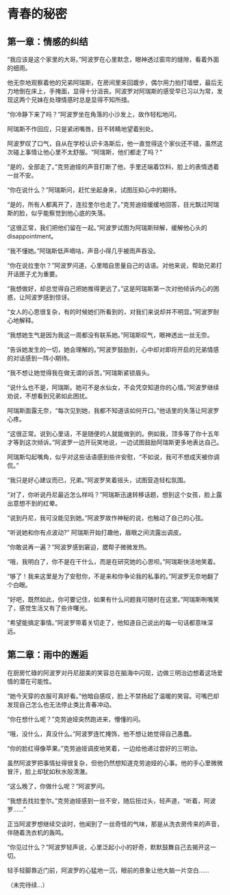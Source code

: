 # 青春的秘密

## 第一章：情感的纠结

“我应该是这个家里的大哥。”阿波罗在心里默念，眼神透过窗帘的缝隙，看着外面的细雨。

他无奈地观察着他的兄弟阿瑞斯，在房间里来回踱步，偶尔用力拍打墙壁，最后无力地倒在床上，手掩面，显得十分沮丧。阿波罗对阿瑞斯的感受早已习以为常，发现这两个兄妹在处理情感时总是显得不知所措。

“你冷静下来了吗？”阿波罗坐在角落的小沙发上，故作轻松地问。

阿瑞斯不作回应，只是紧闭嘴唇，目不转睛地望着别处。

阿波罗叹了口气，自从在学校认识卡洛斯后，他一直觉得这个家伙还不错，虽然这次碰上事情让他心里不太舒服。“阿瑞斯，他们都走了吗？”

“是的，全部走了。”克劳迪娅的声音打断了他，手里还端着饮料，脸上的表情透着一丝不安。

“你在说什么？”阿瑞斯问，赶忙坐起身来，试图压抑心中的期待。

“是的，所有人都离开了，连拉奎尔也走了。”克劳迪娅缓缓地回答，目光飘过阿瑞斯的脸，似乎能察觉到他心底的失落。

“这很正常，我们把他们留在一起。”阿波罗试图为阿瑞斯辩解，缓解他心头的 disappointment。

“我不懂她。”阿瑞斯低声嘀咕，声音小得几乎被雨声吞没。

“你在说拉奎尔？”阿波罗问道，心里暗自思量自己的话语。对他来说，帮助兄弟打开话匣子尤为重要。

“我想做好，却总觉得自己把她推得更远了。”这是阿瑞斯第一次对他倾诉内心的困惑，让阿波罗感到惊讶。

“女人的心思很复杂，有的时候她们所看到的，对我们来说却并不明显。”阿波罗耐心地解释。

“我想她生气是因为我这一周都没有联系她。”阿瑞斯叹气，眼神透出一丝无奈。

“告诉她发生的一切，她会理解的。”阿波罗鼓励到，心中却对即将开启的兄弟情感的对话感到一阵小期待。

“我不想让她觉得我在做无谓的诉苦。”阿瑞斯紧锁眉头。

“说什么也不是，阿瑞斯。她可不是水仙女，不会凭空知道你的心情。”阿波罗继续劝说，不想看到兄弟如此困扰。

阿瑞斯面露无奈，“每次见到她，我都不知道该如何开口。”他话里的失落让阿波罗心疼。

“这很正常。说到心里话，不是随便的人就能做到的。例如我，顶多等了你十五年才等到这次倾诉。”阿波罗一边开玩笑地说，一边试图鼓励阿瑞斯更多地表达自己。

阿瑞斯勾起嘴角，似乎对这些话语感到些许安慰，“不如说，我可不想成天被你调侃。”

“我只是好心建议而已，兄弟。”阿波罗笑着摇头，试图营造轻松氛围。

“对了，你听说丹尼最近怎么样吗？”阿瑞斯迅速转移话题，想到这个女孩，脸上露出意想不到的红晕。

“说到丹尼，我可没能见到她。”阿波罗故作神秘的说，也触动了自己的心弦。

“听说她和你有点波动?” 阿瑞斯开始打趣他，眉眼之间流露出调皮。

“你敢说再一遍？”阿波罗感到窘迫，腮帮子微微发热。

“哦，我明白了，你不是在干什么，而是在研究她的心思呗。”阿瑞斯快活地笑着。

“够了！我来这里是为了安慰你，不是来和你争论我的私事的。”阿波罗无奈地翻了个白眼。

“好吧，既然如此，你可要记住，如果有什么问题我可随时在这里。”阿瑞斯咧嘴笑了，感觉生活又有了些许曙光。

“希望能搞定事情。”阿波罗带着关切走了，他知道自己说出的每一句话都意味深远。

## 第二章：雨中的邂逅

在厨房忙碌的阿波罗对丹尼甜美的笑容总在脑海中闪现，边做三明治边想着这场爱情的潜在可能性。

“她今天穿的衣服可真好看。”他暗自感叹，脸上不禁扬起了温暖的笑容。可嘴巴却发现自己怎么也无法停止类比青春冲动。

“你在想什么呢？”克劳迪娅突然跑进来，懵懂的问。

“哦，没什么，真没什么。”阿波罗连忙掩饰，他不想让她觉得自己愚蠢。

“你的脸红得像苹果。”克劳迪娅调皮地笑着，一边给他递过尝好的三明治。

虽然阿波罗把事情扯得很复杂，但他仍然想知道克劳迪娅的心事。他的手心里微微冒汗，脸上却犹如秋水般清澈。

“这么晚了，你做什么呢？”阿波罗问。

“我想去找拉奎尔。”克劳迪娅感到一丝不安，随后扭过头，轻声道，“听着，阿波罗……”

正当阿波罗想继续交谈时，他闻到了一丝奇怪的气味，那是从洗衣房传来的声音，伴随着洗衣机的轰鸣。

“你见过什么？”阿波罗轻声说，心里泛起小小的好奇，默默鼓舞自己去揭开这一切。

轻手轻脚靠近门前，阿波罗的心猛地一沉，眼前的景象让他大脑一片空白……

（未完待续...）